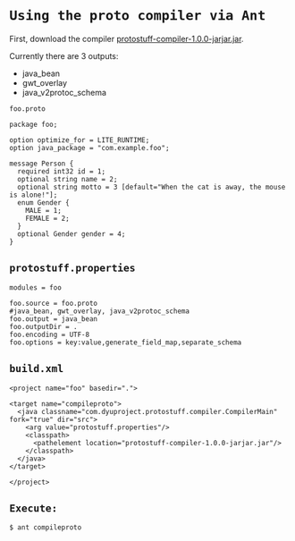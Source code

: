 # `Using the proto compiler via Ant` #

First, download the compiler [protostuff-compiler-1.0.0-jarjar.jar](http://protostuff.googlecode.com/files/protostuff-compiler-1.0.0-jarjar.jar).

Currently there are 3 outputs:
  * java\_bean
  * gwt\_overlay
  * java\_v2protoc\_schema

`foo.proto`
```
package foo;

option optimize_for = LITE_RUNTIME;
option java_package = "com.example.foo";

message Person {
  required int32 id = 1;
  optional string name = 2;
  optional string motto = 3 [default="When the cat is away, the mouse is alone!"];
  enum Gender {
    MALE = 1;
    FEMALE = 2;
  }
  optional Gender gender = 4;
}
```

## `protostuff.properties` ##
```
modules = foo

foo.source = foo.proto
#java_bean, gwt_overlay, java_v2protoc_schema
foo.output = java_bean
foo.outputDir = .
foo.encoding = UTF-8
foo.options = key:value,generate_field_map,separate_schema
```

## `build.xml` ##

```
<project name="foo" basedir=".">

<target name="compileproto">
  <java classname="com.dyuproject.protostuff.compiler.CompilerMain" fork="true" dir="src">
    <arg value="protostuff.properties"/>
    <classpath>
      <pathelement location="protostuff-compiler-1.0.0-jarjar.jar"/>
    </classpath>
  </java>
</target>

</project>
```

## `Execute:` ##
```
$ ant compileproto
```